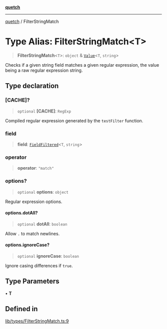 [**quetch**](../README.md)

***

[quetch](../README.md) / FilterStringMatch

# Type Alias: FilterStringMatch\<T\>

> **FilterStringMatch**\<`T`\>: `object` & [`Value`](Value.md)\<`T`, `string`\>

Checks if a given string field matches a given regular expression, the value being a raw regular expression string.

## Type declaration

### \[CACHE\]?

> `optional` **\[CACHE\]**: `RegExp`

Compiled regular expression generated by the `testFilter` function.

### field

> **field**: [`FieldFiltered`](FieldFiltered.md)\<`T`, `string`\>

### operator

> **operator**: `"match"`

### options?

> `optional` **options**: `object`

Regular expression options.

#### options.dotAll?

> `optional` **dotAll**: `boolean`

Allow `.` to match newlines.

#### options.ignoreCase?

> `optional` **ignoreCase**: `boolean`

Ignore casing differences if `true`.

## Type Parameters

• **T**

## Defined in

[lib/types/FilterStringMatch.ts:9](https://github.com/nevoland/quetch/blob/6249acbaaaaaeed54f7d39c2e784b6176249eef9/lib/types/FilterStringMatch.ts#L9)
